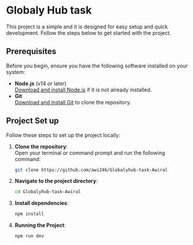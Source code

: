 # Globaly Hub task

This project is a simple and it is designed for easy setup and quick development. Follow the steps below to get started with the project.

## Prerequisites

Before you begin, ensure you have the following software installed on your system:

- **Node.js** (v14 or later)  
  [Download and install Node.js](https://nodejs.org/) if it is not already installed.  
- **Git**  
  [Download and install Git](https://git-scm.com/) to clone the repository.  


## Project Set up

Follow these steps to set up the project locally:

1. **Clone the repository**:  
   Open your terminal or command prompt and run the following command:  
   ```bash
   git clone https://github.com/awi246/Globalyhub-task-Awiral

2. **Navigate to the project directory**:
   ```bash
   cd Globalyhub-task-Awiral

2. **Install dependencies**: 
   ```bash
   npm install

4. **Running the Project**:
   ```bash
   npm run dev